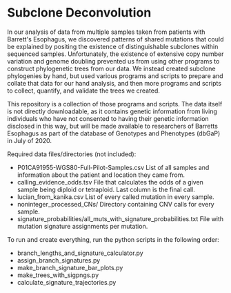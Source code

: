 # Subclone Deconvolution

In our analysis of data from multiple samples taken from patients with Barrett's Esophagus, we discovered patterns of shared mutations that could be explained by positing the existence of distinguishable subclones within sequenced samples.  Unfortunately, the existence of extensive copy number variation and genome doubling prevented us from using other programs to construct phylogenetic trees from our data.  We instead created subclone phylogenies by hand, but used various programs and scripts to prepare and collate that data for our hand analysis, and then more programs and scripts to collect, quantify, and validate the trees we created.

This repository is a collection of those programs and scripts.  The data itself is not directly downloadable, as it contains genetic information from living individuals who have not consented to having their genetic information disclosed in this way, but will be made available to researchers of Barretts Esophagus as part of the database of Genotypes and Phenotypes (dbGaP) in July of 2020.

Required data files/directories (not included):
* P01CA91955-WGS80-Full-Pilot-Samples.csv List of all samples and information about the patient and location they came from.
* calling_evidence_odds.tsv	File that calculates the odds of a given sample being diploid or tetraploid.  Last column is the final call.
* lucian_from_kanika.csv	List of every called mutation in every sample.
* noninteger_processed_CNs/	Directory containing CNV calls for every sample.
* signature_probabilities/all_muts_with_signature_probabilities.txt	File with mutation signature assignments per mutation.


To run and create everything, run the python scripts in the following order:

* branch_lengths_and_signature_calculator.py
* assign_branch_signatures.py
* make_branch_signature_bar_plots.py
* make_trees_with_sigpngs.py
* calculate_signature_trajectories.py

